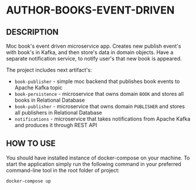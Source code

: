 # AUTHOR-BOOKS-EVENT-DRIVEN

## DESCRIPTION

Moc book's event driven microservice app. Creates new publish event's with book's in Kafka, and then store's data in domain objects. 
Have a separate notification service, to notify user's that new book is appeared.

The project includes next artifact's:
- `book-publisher` - simple moc backend that publishes book events to Apache Kafka topic
- `book-persistence` - microservice that owns domain `BOOK` and stores all books in Relational Database
- `book-publisher` - microservice that owns domain `PUBLISHER` and stores all publishers in Relational Database
- `notifications` - microservice that takes notifications from Apache Kafka and produces it through REST API

## HOW TO USE

You should have installed instance of docker-compose on your machine. To start the application simply
run the following command in your preferred command-line tool in the root folder of project:

```
docker-compose up
```